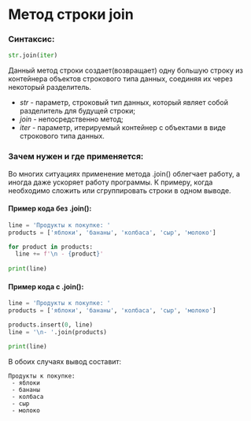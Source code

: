 # Метод строки join

### Синтаксис:

```python
str.join(iter)
```
Данный метод строки создает(возвращает) одну большую строку из контейнера объектов строкового типа данных, соединяя их через некоторый разделитель.
- *str* - параметр, строковый тип данных, который являет собой разделитель для будущей строки;
- *join* - непосредственно метод;
- *iter* - параметр, итерируемый контейнер с объектами в виде строкового типа данных.

### Зачем нужен и где применяется:

Во многих ситуациях применение метода .join() облегчает работу, а иногда даже ускоряет работу программы. К примеру, когда необходимо сложить или сгруппировать строки в одном выводе.

#### Пример кода без .join():
```python
line = 'Продукты к покупке: '
products = ['яблоки', 'бананы', 'колбаса', 'сыр', 'молоко']

for product in products:
  line += f'\n - {product}'
  
print(line)
```

#### Пример кода с .join():
```python
line = 'Продукты к покупке: '
products = ['яблоки', 'бананы', 'колбаса', 'сыр', 'молоко']

products.insert(0, line)
line = '\n- '.join(products)

print(line)
```

В обоих случаях вывод составит:
```
Продукты к покупке: 
 - яблоки
 - бананы
 - колбаса
 - сыр
 - молоко
```

